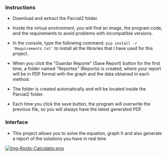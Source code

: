 ### Instructions

- Download and extract the Parcial2 folder. 

- Inside the virtual environment, you will find an image, the program code, and the requirements to avoid problems with incompatible versions.

- In the console, type the following command: `pip install -r 'Requirements.txt'` to install all the libraries that I have used for this project.

- When you click the "Guardar Reporte" (Save Report) button for the first time, a folder named "Reportes" (Reports) is created, where your report will be in PDF format with the graph and the data obtained in each method.

- The folder is created automatically and will be located inside the Parcial2 folder.

- Each time you click the save button, the program will overwrite the previous file, so you will always have the latest generated PDF.

### Interface

- This project allows you to solve the equation, graph It and also generate a report of the solutions you have in real time

[![Img-Roots-Calculator.png](https://i.postimg.cc/6q6JLbbC/Img-Roots-Calculator.png)](https://postimg.cc/62PmBcXQ)









